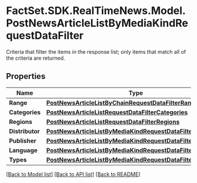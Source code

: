 # FactSet.SDK.RealTimeNews.Model.PostNewsArticleListByMediaKindRequestDataFilter
Criteria that filter the items in the response list; only items that match all of the criteria are returned.

## Properties

Name | Type | Description | Notes
------------ | ------------- | ------------- | -------------
**Range** | [**PostNewsArticleListByChainRequestDataFilterRange**](PostNewsArticleListByChainRequestDataFilterRange.md) |  | [optional] 
**Categories** | [**PostNewsArticleListRequestDataFilterCategories**](PostNewsArticleListRequestDataFilterCategories.md) |  | [optional] 
**Regions** | [**PostNewsArticleListRequestDataFilterRegions**](PostNewsArticleListRequestDataFilterRegions.md) |  | [optional] 
**Distributor** | [**PostNewsArticleListByMediaKindRequestDataFilterDistributor**](PostNewsArticleListByMediaKindRequestDataFilterDistributor.md) |  | [optional] 
**Publisher** | [**PostNewsArticleListByMediaKindRequestDataFilterPublisher**](PostNewsArticleListByMediaKindRequestDataFilterPublisher.md) |  | [optional] 
**Language** | [**PostNewsArticleListByMediaKindRequestDataFilterLanguage**](PostNewsArticleListByMediaKindRequestDataFilterLanguage.md) |  | [optional] 
**Types** | [**PostNewsArticleListByMediaKindRequestDataFilterTypes**](PostNewsArticleListByMediaKindRequestDataFilterTypes.md) |  | [optional] 

[[Back to Model list]](../README.md#documentation-for-models) [[Back to API list]](../README.md#documentation-for-api-endpoints) [[Back to README]](../README.md)

